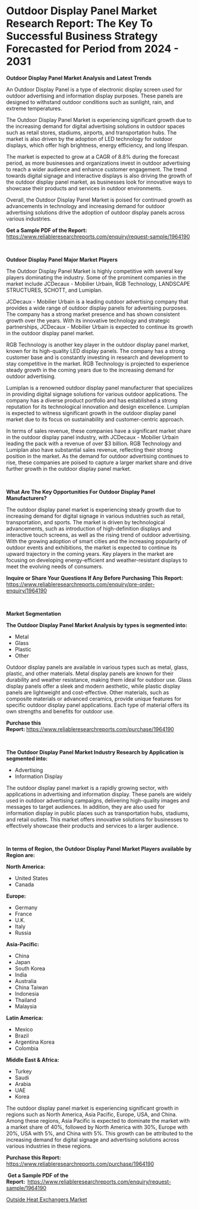 <p><h1>Outdoor Display Panel Market Research Report: The Key To Successful Business Strategy Forecasted for Period from 2024 - 2031</h1></p><p><strong>Outdoor Display Panel Market Analysis and Latest Trends</strong></p>
<p><p>An Outdoor Display Panel is a type of electronic display screen used for outdoor advertising and information display purposes. These panels are designed to withstand outdoor conditions such as sunlight, rain, and extreme temperatures.</p><p>The Outdoor Display Panel Market is experiencing significant growth due to the increasing demand for digital advertising solutions in outdoor spaces such as retail stores, stadiums, airports, and transportation hubs. The market is also driven by the adoption of LED technology for outdoor displays, which offer high brightness, energy efficiency, and long lifespan.</p><p>The market is expected to grow at a CAGR of 8.8% during the forecast period, as more businesses and organizations invest in outdoor advertising to reach a wider audience and enhance customer engagement. The trend towards digital signage and interactive displays is also driving the growth of the outdoor display panel market, as businesses look for innovative ways to showcase their products and services in outdoor environments.</p><p>Overall, the Outdoor Display Panel Market is poised for continued growth as advancements in technology and increasing demand for outdoor advertising solutions drive the adoption of outdoor display panels across various industries.</p></p>
<p><strong>Get a Sample PDF of the Report:&nbsp;</strong> <a href="https://www.reliableresearchreports.com/enquiry/request-sample/1964190">https://www.reliableresearchreports.com/enquiry/request-sample/1964190</a></p>
<p>&nbsp;</p>
<p><strong>Outdoor Display Panel Major Market Players</strong></p>
<p><p>The Outdoor Display Panel Market is highly competitive with several key players dominating the industry. Some of the prominent companies in the market include JCDecaux - Mobilier Urbain, RGB Technology, LANDSCAPE STRUCTURES, SCHOTT, and Lumiplan.</p><p>JCDecaux - Mobilier Urbain is a leading outdoor advertising company that provides a wide range of outdoor display panels for advertising purposes. The company has a strong market presence and has shown consistent growth over the years. With its innovative technology and strategic partnerships, JCDecaux - Mobilier Urbain is expected to continue its growth in the outdoor display panel market.</p><p>RGB Technology is another key player in the outdoor display panel market, known for its high-quality LED display panels. The company has a strong customer base and is constantly investing in research and development to stay competitive in the market. RGB Technology is projected to experience steady growth in the coming years due to the increasing demand for outdoor advertising.</p><p>Lumiplan is a renowned outdoor display panel manufacturer that specializes in providing digital signage solutions for various outdoor applications. The company has a diverse product portfolio and has established a strong reputation for its technological innovation and design excellence. Lumiplan is expected to witness significant growth in the outdoor display panel market due to its focus on sustainability and customer-centric approach.</p><p>In terms of sales revenue, these companies have a significant market share in the outdoor display panel industry, with JCDecaux - Mobilier Urbain leading the pack with a revenue of over $3 billion. RGB Technology and Lumiplan also have substantial sales revenue, reflecting their strong position in the market. As the demand for outdoor advertising continues to rise, these companies are poised to capture a larger market share and drive further growth in the outdoor display panel market.</p></p>
<p>&nbsp;</p>
<p><strong>What Are The Key Opportunities For Outdoor Display Panel Manufacturers?</strong></p>
<p><p>The outdoor display panel market is experiencing steady growth due to increasing demand for digital signage in various industries such as retail, transportation, and sports. The market is driven by technological advancements, such as introduction of high-definition displays and interactive touch screens, as well as the rising trend of outdoor advertising. With the growing adoption of smart cities and the increasing popularity of outdoor events and exhibitions, the market is expected to continue its upward trajectory in the coming years. Key players in the market are focusing on developing energy-efficient and weather-resistant displays to meet the evolving needs of consumers.</p></p>
<p><strong>Inquire or Share Your Questions If Any Before Purchasing This Report:</strong> <a href="https://www.reliableresearchreports.com/enquiry/pre-order-enquiry/1964190">https://www.reliableresearchreports.com/enquiry/pre-order-enquiry/1964190</a></p>
<p>&nbsp;</p>
<p><strong>Market Segmentation</strong></p>
<p><strong>The Outdoor Display Panel Market Analysis by types is segmented into:</strong></p>
<p><ul><li>Metal</li><li>Glass</li><li>Plastic</li><li>Other</li></ul></p>
<p><p>Outdoor display panels are available in various types such as metal, glass, plastic, and other materials. Metal display panels are known for their durability and weather resistance, making them ideal for outdoor use. Glass display panels offer a sleek and modern aesthetic, while plastic display panels are lightweight and cost-effective. Other materials, such as composite materials or advanced ceramics, provide unique features for specific outdoor display panel applications. Each type of material offers its own strengths and benefits for outdoor use.</p></p>
<p><strong>Purchase this Report:&nbsp;</strong><a href="https://www.reliableresearchreports.com/purchase/1964190">https://www.reliableresearchreports.com/purchase/1964190</a></p>
<p>&nbsp;</p>
<p><strong>The Outdoor Display Panel Market Industry Research by Application is segmented into:</strong></p>
<p><ul><li>Advertising</li><li>Information Display</li></ul></p>
<p><p>The outdoor display panel market is a rapidly growing sector, with applications in advertising and information display. These panels are widely used in outdoor advertising campaigns, delivering high-quality images and messages to target audiences. In addition, they are also used for information display in public places such as transportation hubs, stadiums, and retail outlets. This market offers innovative solutions for businesses to effectively showcase their products and services to a larger audience.</p></p>
<p>&nbsp;</p>
<p><strong>In terms of Region, the Outdoor Display Panel Market Players available by Region are:</strong></p>
<p>
    <p> <strong> North America: </strong>
        <ul>
            <li>United States</li>
            <li>Canada</li>
        </ul>
        </p> 
    <p> <strong> Europe: </strong>
        <ul>
            <li>Germany</li>
            <li>France</li>
            <li>U.K.</li>
            <li>Italy</li>
            <li>Russia</li>
        </ul>
        </p> 
    <p> <strong> Asia-Pacific: </strong>
        <ul>
            <li>China</li>
            <li>Japan</li>
            <li>South Korea</li>
            <li>India</li>
            <li>Australia</li>
            <li>China Taiwan</li>
            <li>Indonesia</li>
            <li>Thailand</li>
            <li>Malaysia</li>
        </ul>
        </p> 
    <p> <strong> Latin America: </strong>
        <ul>
            <li>Mexico</li>
            <li>Brazil</li>
            <li>Argentina Korea</li>
            <li>Colombia</li>
        </ul>
        </p> 
    <p> <strong> Middle East & Africa: </strong>
        <ul>
            <li>Turkey</li>
            <li>Saudi</li>
            <li>Arabia</li>
            <li>UAE</li>
            <li>Korea</li>
        </ul>
    </p>
    </p>
<p><p>The outdoor display panel market is experiencing significant growth in regions such as North America, Asia Pacific, Europe, USA, and China. Among these regions, Asia Pacific is expected to dominate the market with a market share of 40%, followed by North America with 30%, Europe with 20%, USA with 5%, and China with 5%. This growth can be attributed to the increasing demand for digital signage and advertising solutions across various industries in these regions.</p></p>
<p><strong>Purchase this Report: </strong><a href="https://www.reliableresearchreports.com/purchase/1964190">https://www.reliableresearchreports.com/purchase/1964190</a></p>
<p>&nbsp;<strong>Get a Sample PDF of the Report:&nbsp;&nbsp;</strong><a href="https://www.reliableresearchreports.com/enquiry/request-sample/1964190">https://www.reliableresearchreports.com/enquiry/request-sample/1964190</a></p>
<p><strong></strong></p>
<p><p><a href="https://cute-banjo-8ca.notion.site/Outside-Heat-Exchangers-Market-Share-Market-New-Trends-Analysis-Report-By-Type-By-Application-By-6f27e115a14f483197a801f78b3d8cd6">Outside Heat Exchangers Market</a></p></p>